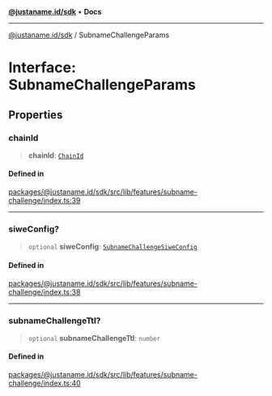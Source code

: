 [**@justaname.id/sdk**](../README.md) • **Docs**

***

[@justaname.id/sdk](../globals.md) / SubnameChallengeParams

# Interface: SubnameChallengeParams

## Properties

### chainId

> **chainId**: [`ChainId`](../type-aliases/ChainId.md)

#### Defined in

[packages/@justaname.id/sdk/src/lib/features/subname-challenge/index.ts:39](https://github.com/JustaName-id/JustaName-sdk/blob/577c5c787ef18bf8ddf8b997f021738a0e8ca336/packages/@justaname.id/sdk/src/lib/features/subname-challenge/index.ts#L39)

***

### siweConfig?

> `optional` **siweConfig**: [`SubnameChallengeSiweConfig`](SubnameChallengeSiweConfig.md)

#### Defined in

[packages/@justaname.id/sdk/src/lib/features/subname-challenge/index.ts:38](https://github.com/JustaName-id/JustaName-sdk/blob/577c5c787ef18bf8ddf8b997f021738a0e8ca336/packages/@justaname.id/sdk/src/lib/features/subname-challenge/index.ts#L38)

***

### subnameChallengeTtl?

> `optional` **subnameChallengeTtl**: `number`

#### Defined in

[packages/@justaname.id/sdk/src/lib/features/subname-challenge/index.ts:40](https://github.com/JustaName-id/JustaName-sdk/blob/577c5c787ef18bf8ddf8b997f021738a0e8ca336/packages/@justaname.id/sdk/src/lib/features/subname-challenge/index.ts#L40)
